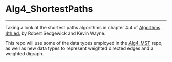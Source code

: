 # Alg4_ShortestPaths

----
Taking a look at the shortest paths algorithms in chapter 4.4 of [Algoithms 4th ed.](https://algs4.cs.princeton.edu/home/) by Robert Sedgewick and Kevin Wayne.

This repo will use some of the data types employed in the [Alg4_MST](https://github.com/jkotopka/Alg4_MST) repo, as well as new data types to represent weighted directed edges and a weighted digraph.
